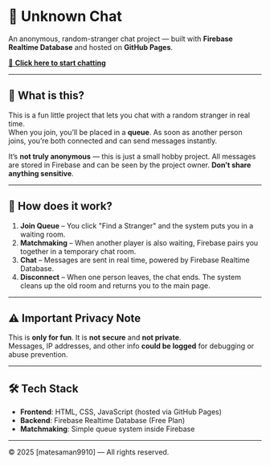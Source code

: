 # 🔵 Unknown Chat

An anonymous, random-stranger chat project — built with **Firebase Realtime Database** and hosted on **GitHub Pages**.

[🚀 **Click here to start chatting**](https://matesaman9910.github.io/Unknown-Chat/)

---

## 📌 What is this?

This is a fun little project that lets you chat with a random stranger in real time.  
When you join, you’ll be placed in a **queue**. As soon as another person joins, you’re both connected and can send messages instantly.

It’s **not truly anonymous** — this is just a small hobby project. All messages are stored in Firebase and can be seen by the project owner. **Don’t share anything sensitive**.

---

## 💬 How does it work?

1. **Join Queue** – You click "Find a Stranger" and the system puts you in a waiting room.
2. **Matchmaking** – When another player is also waiting, Firebase pairs you together in a temporary chat room.
3. **Chat** – Messages are sent in real time, powered by Firebase Realtime Database.
4. **Disconnect** – When one person leaves, the chat ends. The system cleans up the old room and returns you to the main page.

---

## ⚠️ Important Privacy Note

This is **only for fun**. It is **not secure** and **not private**.  
Messages, IP addresses, and other info **could be logged** for debugging or abuse prevention.

---

## 🛠️ Tech Stack

- **Frontend**: HTML, CSS, JavaScript (hosted via GitHub Pages)
- **Backend**: Firebase Realtime Database (Free Plan)
- **Matchmaking**: Simple queue system inside Firebase

---

© 2025 [matesaman9910] — All rights reserved.
